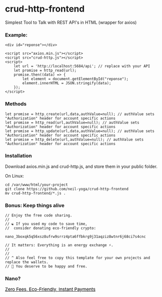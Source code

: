 # crud-http-frontend
Simplest Tool to Talk with REST API's in HTML (wrapper for axios)

### Example:
```
<div id="reponse"></div>

<script src="axios.min.js"></script>
<script src="crud-http.js"></script>
<script>
    let url = 'http://localhost:5684/api'; // replace with your API
    let promise = http_read(url);
    promise.then((data) => {
        let element = document.getElementById("reponse");
        element.innerHTML = JSON.stringify(data);
    });
</script>
```

### Methods
```
let promise = http_create(url,data,authValue=null); // authValue sets "Authorization" header for account specific actions
let promise = http_read(url,authValue=null); // authValue sets "Authorization" header for account specific actions
let promise = http_update(url,data,authValue=null); // authValue sets "Authorization" header for account specific actions
let promise = http_delete(url,authValue=null); // authValue sets "Authorization" header for account specific actions
``` 

### Installation
Download axios.min.js and crud-http.js, and store them in your public folder.

On Linux:
```
cd /var/www/html/your-project
git clone https://github.com/neil-yoga/crud-http-frontend
mv crud-http-frontend/*.js .
```

### Bonus: Keep things alive
```
// Enjoy the free code sharing. 
//
// ☯️ If you used my code to save time,
//  consider donating eco-friendly crypto:
```

```
nano_3boxqk5q56xsz8ufrw9srrz4pta6ffbkrg9j31aqziz8wtnr6j68ci7s4cnc
```

```
// It matters: Everything is an energy exchange ⚡.
//
//
// ^ Also feel free to copy this template for your own projects and replace the wallets.
// 🙏 You deserve to be happy and free.
```

### Nano?
<a style="color:black;font-size:15px;" href="https://nano.org">Zero Fees, Eco-Friendly, Instant Payments</a>

